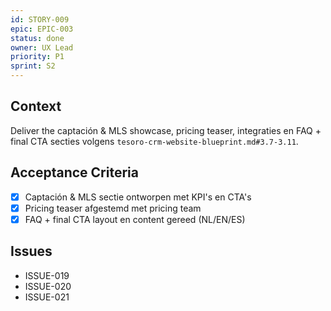 ```yaml
---
id: STORY-009
epic: EPIC-003
status: done
owner: UX Lead
priority: P1
sprint: S2
---
```


## Context
Deliver the captación & MLS showcase, pricing teaser, integraties en FAQ + final CTA secties volgens `tesoro-crm-website-blueprint.md#3.7-3.11`.

## Acceptance Criteria
- [x] Captación & MLS sectie ontworpen met KPI's en CTA's
- [x] Pricing teaser afgestemd met pricing team
- [x] FAQ + final CTA layout en content gereed (NL/EN/ES)

## Issues
- ISSUE-019
- ISSUE-020
- ISSUE-021
